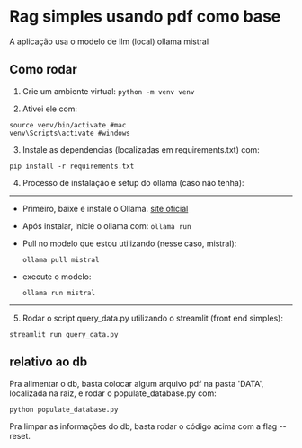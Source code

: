 #  Rag simples usando pdf como base
A aplicação usa o modelo de llm (local) ollama mistral 



## Como rodar

1. Crie um ambiente virtual:
```python -m venv venv```

2. Ativei ele com:
```
source venv/bin/activate #mac
venv\Scripts\activate #windows
```

3. Instale as dependencias (localizadas em requirements.txt) com:

```pip install -r requirements.txt```

4. Processo de instalação e setup do ollama (caso não tenha):
   
------------------------------------------------------------------------------


- Primeiro, baixe e instale o Ollama. [site oficial](https://ollama.com/)

- Após instalar, inicie o ollama com: 
    ```ollama run```

- Pull no modelo que estou utilizando (nesse caso, mistral):

    ```ollama pull mistral```

- execute o modelo:

    ```ollama run mistral```
------------------------------------------------------------------------------

5. Rodar o script query_data.py utilizando o streamlit (front end simples):

```streamlit run query_data.py```

## relativo ao db

Pra alimentar o db, basta colocar algum arquivo pdf na pasta 'DATA', localizada na raiz, e rodar o populate_database.py com: 

```python populate_database.py```

Pra limpar as informações do db, basta rodar o código acima com a flag --reset.








